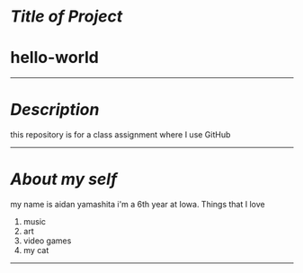 # *Title of Project*
# hello-world
---
# *Description*
this repository is for a class assignment where I use GitHub 

---
# *About my self*
my name is aidan yamashita i'm a 6th year at Iowa.
Things that I love
1. music
2. art
3. video games
4. my cat
---
# 
